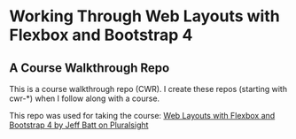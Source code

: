 # Working Through Web Layouts with Flexbox and Bootstrap 4

## A Course Walkthrough Repo

This is a course walkthrough repo (CWR). I create these repos (starting with cwr-\*) when I follow along with a course.

This repo was used for taking the course:
[Web Layouts with Flexbox and Bootstrap 4 by Jeff Batt on Pluralsight](https://www.pluralsight.com/courses/web-layouts-flexbox-bootstrap-4)
